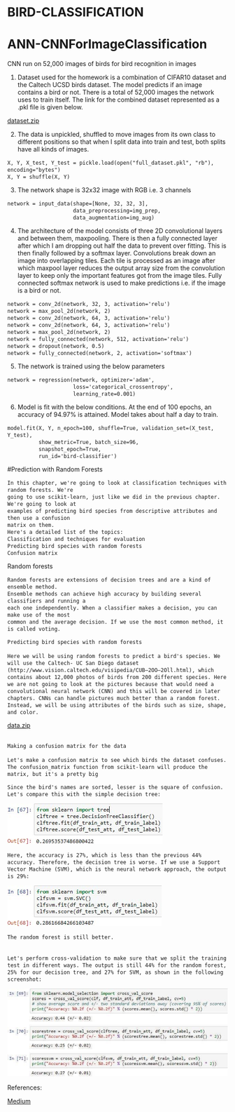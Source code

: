 # BIRD-CLASSIFICATION

# ANN-CNNForImageClassification
CNN run on 52,000 images of birds for bird recognition in images

1.	Dataset used for the homework is a combination of CIFAR10 dataset and the Caltech UCSD birds dataset. The model predicts if an image contains a bird or not. There is a total of 52,000 images the network uses to train itself. The link for the combined dataset represented as a .pkl file is given below.

[dataset.zip](https://s3-us-west-2.amazonaws.com/ml-is-fun/data.zip)

2.	The data is unpickled, shuffled to move images from its own class to different positions so that when I split data into train and test, both splits have all kinds of images.

```
X, Y, X_test, Y_test = pickle.load(open("full_dataset.pkl", "rb"), encoding="bytes")
X, Y = shuffle(X, Y)
```

3.	The network shape is 32x32 image with RGB i.e. 3 channels

```
network = input_data(shape=[None, 32, 32, 3],
                     data_preprocessing=img_prep,
                     data_augmentation=img_aug)
```

4.	The architecture of the model consists of three 2D convolutional layers and between them, maxpooling. There is then a fully connected layer after which I am dropping out half the data to prevent over fitting. This is then finally followed by a softmax layer. Convolutions break down an image into overlapping tiles. Each tile is processed as an image after which maxpool layer reduces the output array size from the convolution layer to keep only the important features got from the image tiles.  Fully connected softmax network is used to make predictions i.e. if the image is a bird or not. 

```
network = conv_2d(network, 32, 3, activation='relu')
network = max_pool_2d(network, 2)
network = conv_2d(network, 64, 3, activation='relu')
network = conv_2d(network, 64, 3, activation='relu')
network = max_pool_2d(network, 2)
network = fully_connected(network, 512, activation='relu')
network = dropout(network, 0.5)
network = fully_connected(network, 2, activation='softmax')
```

5.	The network is trained using the below parameters

```
network = regression(network, optimizer='adam',
                     loss='categorical_crossentropy',
                     learning_rate=0.001)
```

6.	Model is fit with the below conditions. At the end of 100 epochs, an accuracy of 94.97% is attained. Model takes about half a day to train.

```
model.fit(X, Y, n_epoch=100, shuffle=True, validation_set=(X_test, Y_test),
          show_metric=True, batch_size=96,
          snapshot_epoch=True,
          run_id='bird-classifier')
```

#Prediction with Random Forests

```
In this chapter, we're going to look at classification techniques with random forests. We're
going to use scikit-learn, just like we did in the previous chapter. We're going to look at
examples of predicting bird species from descriptive attributes and then use a confusion
matrix on them.
Here's a detailed list of the topics:
Classification and techniques for evaluation
Predicting bird species with random forests
Confusion matrix
```

Random forests

```
Random forests are extensions of decision trees and are a kind of ensemble method.
Ensemble methods can achieve high accuracy by building several classifiers and running a
each one independently. When a classifier makes a decision, you can make use of the most
common and the average decision. If we use the most common method, it is called voting.
```
```
Predicting bird species with random forests

Here we will be using random forests to predict a bird's species. We will use the Caltech- UC San Diego dataset (http://www.vision.caltech.edu/visipedia/CUB–2OO–2Oll.html), which contains about 12,000 photos of birds from 200 different species. Here we are not going to look at the pictures because that would need a convolutional neural network (CNN) and this will be covered in later chapters. CNNs can handle pictures much better than a random forest. Instead, we will be using attributes of the birds such as size, shape, and color.
```
[data.zip](https://deepai.org/dataset/cub-200-2011)

```

Making a confusion matrix for the data

Let's make a confusion matrix to see which birds the dataset confuses. The confusion_matrix function from scikit-learn will produce the matrix, but it's a pretty big

```
```
Since the bird's names are sorted, lesser is the square of confusion. Let's compare this with the simple decision tree:
```
![decision_tree](https://github.com/saddy8838/BIRD-CLASSIFICATION/blob/main/decision%20tree.jpg)

```
Here, the accuracy is 27%, which is less than the previous 44% accuracy. Therefore, the decision tree is worse. If we use a Support Vector Machine (SVM), which is the neural network approach, the output is 29%:
```

![svm](https://github.com/saddy8838/BIRD-CLASSIFICATION/blob/main/Support%20Vector%20Machine%20(svm).jpg)


```
The random forest is still better.


Let's perform cross-validation to make sure that we split the training test in different ways. The output is still 44% for the random forest, 25% for our decision tree, and 27% for SVM, as shown in the following screenshot:

```

![compare](https://github.com/saddy8838/BIRD-CLASSIFICATION/blob/main/comparing%20image.jpg)

References:

[Medium](https://medium.com/@ageitgey/machine-learning-is-fun-part-3-deep-learning-and-convolutional-neural-networks-f40359318721)


